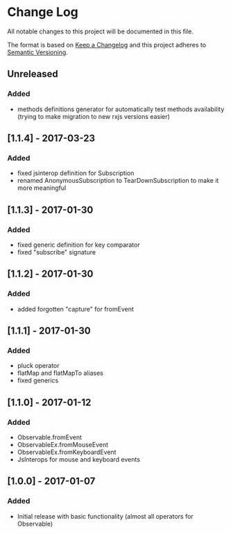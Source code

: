 # Change Log
All notable changes to this project will be documented in this file.

The format is based on [Keep a Changelog](http://keepachangelog.com/) 
and this project adheres to [Semantic Versioning](http://semver.org/).

## Unreleased
### Added
- methods definitions generator for automatically test methods availability (trying to make migration to new rxjs versions easier)

## [1.1.4] - 2017-03-23
### Added
- fixed jsinterop definition for Subscription
- renamed AnonymousSubscription to TearDownSubscription to make it more meaningful

## [1.1.3] - 2017-01-30
### Added
- fixed generic definition for key comparator
- fixed "subscribe" signature

## [1.1.2] - 2017-01-30
### Added
- added forgotten "capture" for fromEvent

## [1.1.1] - 2017-01-30
### Added
- pluck operator
- flatMap and flatMapTo aliases
- fixed generics

## [1.1.0] - 2017-01-12
### Added
- Observable.fromEvent
- ObservableEx.fromMouseEvent
- ObservableEx.fromKeyboardEvent
- JsInterops for mouse and keyboard events

## [1.0.0] - 2017-01-07
### Added
- Initial release with basic functionality (almost all operators for Observable)
